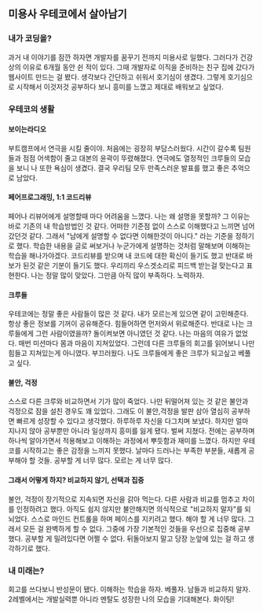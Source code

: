 ## 미용사 우테코에서 살아남기

### 내가 코딩을?
과거 내 이야기를 잠깐 하자면 개발자를 꿈꾸기 전까지 미용사로 일했다. 그러다가 건강상의 이유로 6개월 동안 쉰 적이 있다. 그때 개발자로 이직을 준비하는 친구 집에 갔다가 웹사이트 만드는 걸 봤다. 생각보다 간단하고 쉬워서 호기심이 생겼다. 그렇게 호기심으로 시작해서 이것저것 공부하다 보니 흥미를 느꼈고 제대로 배워보고 싶었다.

### 우테코의 생활
#### 보이는라디오
부트캠프에서 연극을 시킬 줄이야. 처음에는 굉장히 부담스러웠다. 시간이 갈수록 팀원들과 점점 어색함이 줄고 대본의 윤곽이 뚜렸해졌다. 연극에도 열정적인 크루들의 모습을 보니 나 또한 욕심이 생겼다. 결국 우리팀 모두 만족스러운 발표를 했고 좋은 추억으로 남았다.
#### 페어프로그래밍, 1:1 코드리뷰
페어나 리뷰어에게 설명할때 마다 어려움을 느꼈다. 나는 왜 설명을 못할까? 그 이유는 바로 기존의 내 학습방법인 것 같다. 어떠한 기준점 없이 스스로 이해했다고 느끼면 넘어갔던것 같다.
그래서 "남에게 설명할 수 없다면 이해한것이 아니다." 라는 기준을 정하기로 했다. 학습한 내용을 글로 써보거나 누군가에게 설명하는 것처럼 말해보며 이해하는 학습을 해나가야겠다.
코드리뷰를 받으며 내 코드에 대한 확신이 들기도 했고 반대로 바보가 된것 같은 기분이 들기도 했다. 우리끼리 우스겟소리로 피드백 받는걸 맞는다고 표현한다. 나는 정말 많이 맞았다. 그만큼 아직 많이 부족하다. 노력하자.
#### 크루들
우테코에는 정말 좋은 사람들이 많은 것 같다. 내가 모르는게 있으면 같이 고민해준다. 항상 좋은 정보를 기꺼이 공유해준다. 힘들어하면 먼저와서 위로해준다. 반대로 나는 크루들에게 그런 사람이였을까? 돌이켜보면 아니였던 것 같다. 나는 마음의 여유가 없었다. 매번 미션마다 몸과 마음이 지쳐있었다.
그런데 다른 크루들의 회고를 읽어보니 나만 힘들고 지쳐있는게 아니였다. 부끄러웠다. 나도 크루들에게 좋은 크루가 되고싶고 베풀고 싶다. 
#### 불안, 걱정
스스로 다른 크루와 비교하면서 기가 많이 죽었다. 나만 뒤떨어져 있는 것 같은 불안과 걱정으로 잠을 설친 경우도 꽤 있었다. 그래도 이 불안,걱정을 발판 삼아 열심히 공부하면 빠르게 성장할 수 있다고 생각했다. 하루하루 자신을 다그치며 보냈다. 하지만 얼마 지나지 않아 공부뿐만 아니라 일상까지 흥미를 잃게 됐다. 벌써 지쳤다. 전에는 공부하며 하나씩 알아가면서 적용해보고 이해하는 과정에서 뿌듯함과 재미를 느꼈다. 하지만 우테코를 시작하고는 좋은 감정을 느끼지 못했다. 날마다 드러나는 부족한 부분들, 새롭게 공부해야 할 것들. 공부할 게 너무 많다. 모르는 게 너무 많다. 
#### 그래서 어떻게 하지? 비교하지 않기, 선택과 집중
불안, 걱정이 장기적으로 지속되면 자신을 갉아 먹는다. 다른 사람과 비교를 멈추고 차이를 인정하려고 했다. 아직도 쉽지 않지만 불안해지면 의식적으로 "비교하지 말자"를 되뇌었다. 스스로 마인드 컨트롤을 하며 페이스를 지키려고 했다.
해야 할 게 너무 많다. 그래서 모든 걸 완벽하게 할 수 없다. 그중에 가장 기본적인 것들을 우선으로 집중해 공부했다. 공부할 게 밀려있다면 어쩔 수 없다. 뒤돌아보지 말고 당장 눈앞에 있는 걸 하고 생각하기로 했다.

### 내 미래는?
회고를 쓰다보니 반성문이 됐다.
이해하는 학습을 하자. 베풀자. 남들과 비교하지 말자. 
2레벨에서는 개발실력뿐 아니라 멘탈도 성장한 나의 모습을 기대해본다. 화이팅!

